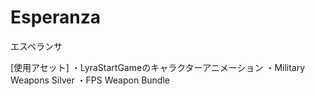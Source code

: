 # Esperanza

エスペランサ

[使用アセット]
・LyraStartGameのキャラクターアニメーション
・Military Weapons Silver
・FPS Weapon Bundle
